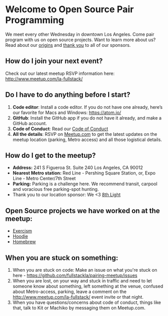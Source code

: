 # Welcome to Open Source Pair Programming

We meet every other Wednesday in downtown Los Angeles. Come pair program with us on open source projects. Want to learn more about us? Read about our [origins](https://github.com/fullstackla/pairing-meetup/blob/master/ORIGINS.md) and [thank you](https://github.com/fullstackla/pairing-meetup/blob/master/THANKS.md) to all of our sponsors.

## How do I join your next event?
Check out our latest meetup RSVP information here: http://www.meetup.com/la-fullstack/

## Do I have to do anything before I start?
1. **Code editor**: Install a code editor. If you do not have one already, here’s our favorite for Macs and Windows: https://atom.io/
2. **GitHub**: Install the GitHub app if you do not have it already, and make a GitHub account.
3. **Code of Conduct**: Read our [Code of Conduct](https://www.girldevelopit.com/code-of-conduct)
4. **All the details**: RSVP on [Meetup.com](http://www.meetup.com/la-fullstack/) to get the latest updates on the meetup location (parking, Metro access) and all those logistical details.

## How do I get to the meetup?
- **Address:** 241 S Figueroa St. Suite 240 Los Angeles, CA 90012
- **Nearest Metro station:** Red Line - Pershing Square Station, or, Expo Line - Metro Center/7th Street
- **Parking:** Parking is a challenge here. We recommend transit, carpool and voracious free parking-spot hunting.
- Thank you to our location sponsor: We <3 [8th Light](https://github.com/8thlight)

## Open Source projects we have worked on at the meetup:
- [Exercism](https://github.com/exercism/exercism.io)
- [Hoodie](https://github.com/hoodiehq/)
- [Homebrew](https://github.com/homebrew)

## When you are stuck on something:
1. When you are stuck on code: Make an issue on what you're stuck on here - https://github.com/fullstackla/pairing-meetup/issues
2. When you are lost, on your way and stuck in traffic and need to let someone know about something, left something at the venue, confused about Metro-access, parking, leave a comment on the http://www.meetup.com/la-fullstack/ event invite or that night.
3. When you have questions/concerns about code of conduct, things like that, talk to Kit or Machiko by messaging them on Meetup.com.

